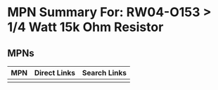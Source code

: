 



# MPN Summary For: RW04-O153 > 1/4 Watt 15k Ohm Resistor

## MPNs
  

|MPN|Direct Links|Search Links|
| :--- | :--- | :--- |
||||
